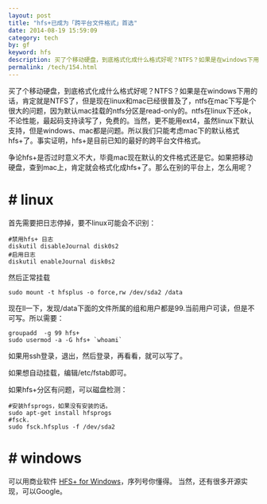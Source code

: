```yaml
---
layout: post
title: "hfs+已成为「跨平台文件格式」首选"
date: 2014-08-19 15:59:09
category: tech
by: gf
keyword: hfs
description: 买了个移动硬盘，到底格式化成什么格式好呢？NTFS？如果是在windows下用的话，肯定就是NTFS了，但是现在linux和mac已经很普及了，ntfs在mac下写是个很大的问题，因为默认mac挂载的ntfs分
permalink: /tech/154.html
---
```

买了个移动硬盘，到底格式化成什么格式好呢？NTFS？如果是在windows下用的话，肯定就是NTFS了，但是现在linux和mac已经很普及了，ntfs在mac下写是个很大的问题，因为默认mac挂载的ntfs分区是read-only的。ntfs在linux下还ok，不论性能，最起码支持读写了，免费的。当然，更不能用ext4，虽然linux下默认支持，但是windows、mac都是问题。所以我们只能考虑mac下的默认格式hfs+了。事实证明，hfs+是目前已知的最好的跨平台文件格式。

争论hfs+是否过时意义不大，毕竟mac现在默认的文件格式还是它。如果把移动硬盘，查到mac上，肯定就会格式化成hfs+了。那么在别的平台上，怎么用呢？

# # linux ##

首先需要把日志停掉，要不linux可能会不识别：

    #禁用hfs+ 日志
    diskutil disableJournal disk0s2
    #启用日志
    diskutil enableJournal disk0s2

然后正常挂载

    sudo mount -t hfsplus -o force,rw /dev/sda2 /data

现在ll一下，发现/data下面的文件所属的组和用户都是99.当前用户可读，但是不可写。所以需要：

    groupadd  -g 99 hfs+
    sudo usermod -a -G hfs+ `whoami`

如果用ssh登录，退出，然后登录，再看看，就可以写了。

如果想自动挂载，编辑/etc/fstab即可。

如果hfs+分区有问题，可以磁盘检测：

    #安装hfsprogs，如果没有安装的话。
    sudo apt-get install hfsprogs
    #fsck.
    sudo fsck.hfsplus -f /dev/sda2

# # windows ##

可以用商业软件 [HFS+ for Windows][HFS_ for Windows]，序列号你懂得。 当然，还有很多开源实现，可以Google。


[HFS_ for Windows]: http://www.paragon-software.com/cn/home/hfs-windows/
